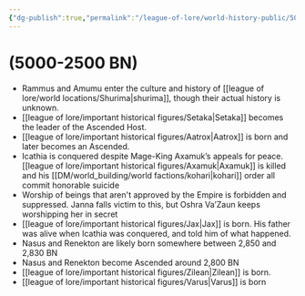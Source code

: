 ```yaml
---
{"dg-publish":true,"permalink":"/league-of-lore/world-history-public/5000-2500-bn/"}
---
```


# (5000-2500 BN)

- Rammus and Amumu enter the culture and history of [[league of lore/world locations/Shurima\|shurima]], though their actual history is unknown.
-  [[league of lore/important historical figures/Setaka\|Setaka]] becomes the leader of the Ascended Host.
-  [[league of lore/important historical figures/Aatrox\|Aatrox]] is born and later becomes an Ascended.
-  Icathia is conquered despite Mage-King Axamuk’s appeals for peace. [[league of lore/important historical figures/Axamuk\|Axamuk]] is killed and his [[DM/world_building/world factions/kohari\|kohari]] order all commit honorable suicide
- Worship of beings that aren't approved by the Empire is forbidden and suppressed. Janna falls victim to this, but Oshra Va’Zaun keeps worshipping her in secret
- [[league of lore/important historical figures/Jax\|Jax]] is born. His father was alive when Icathia was conquered, and told him of what happened.
-  Nasus and Renekton are likely born somewhere between 2,850 and 2,830 BN
- Nasus and Renekton become Ascended around 2,800 BN
-  [[league of lore/important historical figures/Zilean\|Zilean]] is born.
- [[league of lore/important historical figures/Varus\|Varus]] is born 